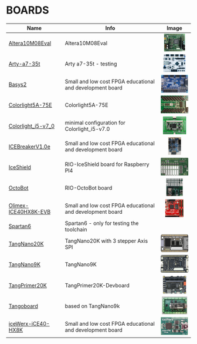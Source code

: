 # BOARDS
| Name | Info | Image |
| --- | --- | :---: |
| [Altera10M08Eval](riocore/boards/Altera10M08Eval/README.md) | Altera10M08Eval | <img src="riocore/boards/Altera10M08Eval/board.png" height="48"> |
| [Arty-a7-35t](riocore/boards/Arty-a7-35t/README.md) | Arty a7-35t - testing | <img src="riocore/boards/Arty-a7-35t/board.png" height="48"> |
| [Basys2](riocore/boards/Basys2/README.md) | Small and low cost FPGA educational and development board | <img src="riocore/boards/Basys2/board.png" height="48"> |
| [Colorlight5A-75E](riocore/boards/Colorlight5A-75E/README.md) | Colorlight5A-75E | <img src="riocore/boards/Colorlight5A-75E/board.png" height="48"> |
| [Colorlight_i5-v7_0](riocore/boards/Colorlight_i5-v7_0/README.md) | minimal configuration for Colorlight_i5-v7.0 | <img src="riocore/boards/Colorlight_i5-v7_0/board.png" height="48"> |
| [ICEBreakerV1.0e](riocore/boards/ICEBreakerV1.0e/README.md) | Small and low cost FPGA educational and development board | <img src="riocore/boards/ICEBreakerV1.0e/board.png" height="48"> |
| [IceShield](riocore/boards/IceShield/README.md) | RIO-IceShield board for Raspberry PI4 | <img src="riocore/boards/IceShield/board.png" height="48"> |
| [OctoBot](riocore/boards/OctoBot/README.md) | RIO-OctoBot board | <img src="riocore/boards/OctoBot/board.png" height="48"> |
| [Olimex-ICE40HX8K-EVB](riocore/boards/Olimex-ICE40HX8K-EVB/README.md) | Small and low cost FPGA educational and development board | <img src="riocore/boards/Olimex-ICE40HX8K-EVB/board.png" height="48"> |
| [Spartan6](riocore/boards/Spartan6/README.md) | Spartan6 - only for testing the toolchain | |
| [TangNano20K](riocore/boards/TangNano20K/README.md) | TangNano20K with 3 stepper Axis SPI | <img src="riocore/boards/TangNano20K/board.png" height="48"> |
| [TangNano9K](riocore/boards/TangNano9K/README.md) | TangNano9K | <img src="riocore/boards/TangNano9K/board.png" height="48"> |
| [TangPrimer20K](riocore/boards/TangPrimer20K/README.md) | TangPrimer20K-Devboard | <img src="riocore/boards/TangPrimer20K/board.png" height="48"> |
| [Tangoboard](riocore/boards/Tangoboard/README.md) | based on TangNano9k | <img src="riocore/boards/Tangoboard/board.png" height="48"> |
| [iceWerx-iCE40-HX8K](riocore/boards/iceWerx-iCE40-HX8K/README.md) | Small and low cost FPGA educational and development board | <img src="riocore/boards/iceWerx-iCE40-HX8K/board.png" height="48"> |
